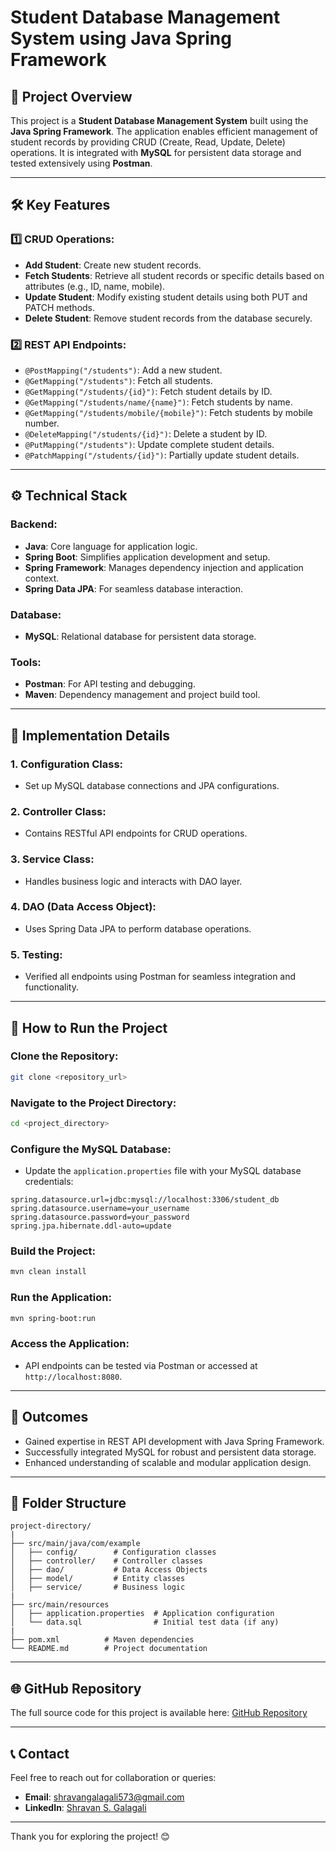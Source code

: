 # Student Database Management System using Java Spring Framework

## 📖 Project Overview

This project is a **Student Database Management System** built using the **Java Spring Framework**. The application enables efficient management of student records by providing CRUD (Create, Read, Update, Delete) operations. It is integrated with **MySQL** for persistent data storage and tested extensively using **Postman**.

---

## 🛠️ Key Features

### 1️⃣ CRUD Operations:
- **Add Student**: Create new student records.
- **Fetch Students**: Retrieve all student records or specific details based on attributes (e.g., ID, name, mobile).
- **Update Student**: Modify existing student details using both PUT and PATCH methods.
- **Delete Student**: Remove student records from the database securely.

### 2️⃣ REST API Endpoints:
- `@PostMapping("/students")`: Add a new student.
- `@GetMapping("/students")`: Fetch all students.
- `@GetMapping("/students/{id}")`: Fetch student details by ID.
- `@GetMapping("/students/name/{name}")`: Fetch students by name.
- `@GetMapping("/students/mobile/{mobile}")`: Fetch students by mobile number.
- `@DeleteMapping("/students/{id}")`: Delete a student by ID.
- `@PutMapping("/students")`: Update complete student details.
- `@PatchMapping("/students/{id}")`: Partially update student details.

---

## ⚙️ Technical Stack

### Backend:
- **Java**: Core language for application logic.
- **Spring Boot**: Simplifies application development and setup.
- **Spring Framework**: Manages dependency injection and application context.
- **Spring Data JPA**: For seamless database interaction.

### Database:
- **MySQL**: Relational database for persistent data storage.

### Tools:
- **Postman**: For API testing and debugging.
- **Maven**: Dependency management and project build tool.

---

## 🔧 Implementation Details

### 1. Configuration Class:
- Set up MySQL database connections and JPA configurations.

### 2. Controller Class:
- Contains RESTful API endpoints for CRUD operations.

### 3. Service Class:
- Handles business logic and interacts with DAO layer.

### 4. DAO (Data Access Object):
- Uses Spring Data JPA to perform database operations.

### 5. Testing:
- Verified all endpoints using Postman for seamless integration and functionality.

---

## 🚀 How to Run the Project

### Clone the Repository:
```bash
git clone <repository_url>
```

### Navigate to the Project Directory:
```bash
cd <project_directory>
```

### Configure the MySQL Database:
- Update the `application.properties` file with your MySQL database credentials:
```properties
spring.datasource.url=jdbc:mysql://localhost:3306/student_db
spring.datasource.username=your_username
spring.datasource.password=your_password
spring.jpa.hibernate.ddl-auto=update
```

### Build the Project:
```bash
mvn clean install
```

### Run the Application:
```bash
mvn spring-boot:run
```

### Access the Application:
- API endpoints can be tested via Postman or accessed at `http://localhost:8080`.

---

## 🌟 Outcomes
- Gained expertise in REST API development with Java Spring Framework.
- Successfully integrated MySQL for robust and persistent data storage.
- Enhanced understanding of scalable and modular application design.

---

## 📂 Folder Structure
```
project-directory/
|
├── src/main/java/com/example
│   ├── config/        # Configuration classes
│   ├── controller/    # Controller classes
│   ├── dao/           # Data Access Objects
│   ├── model/         # Entity classes
│   ├── service/       # Business logic
|
├── src/main/resources
│   ├── application.properties  # Application configuration
│   └── data.sql                # Initial test data (if any)
|
├── pom.xml          # Maven dependencies
└── README.md        # Project documentation
```

---

## 🌐 GitHub Repository
The full source code for this project is available here: [GitHub Repository](https://github.com/Shravan0715)

---

## 📞 Contact
Feel free to reach out for collaboration or queries:
- **Email**: [shravangalagali573@gmail.com](mailto:shravangalagali573@gmail.com)
- **LinkedIn**: [Shravan S. Galagali](https://www.linkedin.com/in/shravan-s-galagali-15559a226/)

---

Thank you for exploring the project! 😊

